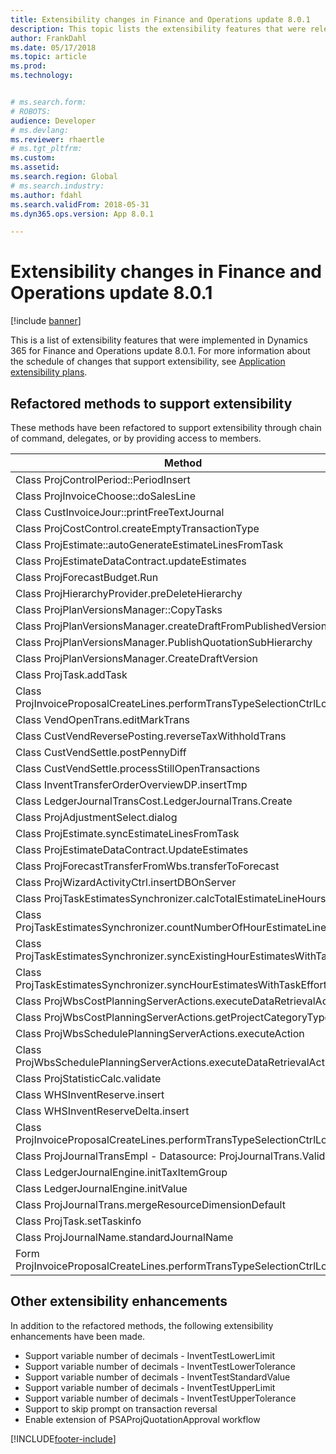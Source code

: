 ```yaml
---
title: Extensibility changes in Finance and Operations update 8.0.1
description: This topic lists the extensibility features that were released in Dynamics 365 for Finance and Operations update 8.0.1.
author: FrankDahl
ms.date: 05/17/2018
ms.topic: article
ms.prod: 
ms.technology: 


# ms.search.form: 
# ROBOTS: 
audience: Developer
# ms.devlang: 
ms.reviewer: rhaertle
# ms.tgt_pltfrm: 
ms.custom: 
ms.assetid: 
ms.search.region: Global
# ms.search.industry: 
ms.author: fdahl
ms.search.validFrom: 2018-05-31
ms.dyn365.ops.version: App 8.0.1

---
```


# Extensibility changes in Finance and Operations update 8.0.1

[!include [banner](../includes/banner.md)]

This is a list of extensibility features that were implemented in Dynamics 365 for Finance and Operations update 8.0.1. For more information about the schedule of changes that support extensibility, see [Application extensibility plans](extensibility-roadmap.md).

## Refactored methods to support extensibility

These methods have been refactored to support extensibility through chain of command, delegates, or by providing access to members.

| Method|
| --------------- |
|Class ProjControlPeriod::PeriodInsert|
|Class ProjInvoiceChoose::doSalesLine|
|Class CustInvoiceJour::printFreeTextJournal|
|Class ProjCostControl.createEmptyTransactionType|
|Class ProjEstimate::autoGenerateEstimateLinesFromTask|
|Class ProjEstimateDataContract.updateEstimates|
|Class ProjForecastBudget.Run|
|Class ProjHierarchyProvider.preDeleteHierarchy|
|Class ProjPlanVersionsManager::CopyTasks|
|Class ProjPlanVersionsManager.createDraftFromPublishedVersion|
|Class ProjPlanVersionsManager.PublishQuotationSubHierarchy|
|Class ProjPlanVersionsManager.CreateDraftVersion|
|Class ProjTask.addTask|
|Class ProjInvoiceProposalCreateLines.performTransTypeSelectionCtrlLookup|
|Class VendOpenTrans.editMarkTrans|
|Class CustVendReversePosting.reverseTaxWithholdTrans|
|Class CustVendSettle.postPennyDiff|
|Class CustVendSettle.processStillOpenTransactions|
|Class InventTransferOrderOverviewDP.insertTmp|
|Class LedgerJournalTransCost.LedgerJournalTrans.Create|
|Class ProjAdjustmentSelect.dialog|
|Class ProjEstimate.syncEstimateLinesFromTask|
|Class ProjEstimateDataContract.UpdateEstimates|
|Class ProjForecastTransferFromWbs.transferToForecast|
|Class ProjWizardActivityCtrl.insertDBOnServer|
|Class ProjTaskEstimatesSynchronizer.calcTotalEstimateLineHours|
|Class ProjTaskEstimatesSynchronizer.countNumberOfHourEstimateLines|
|Class ProjTaskEstimatesSynchronizer.syncExistingHourEstimatesWithTask|
|Class ProjTaskEstimatesSynchronizer.syncHourEstimatesWithTaskEffort|
|Class ProjWbsCostPlanningServerActions.executeDataRetrievalAction|
|Class ProjWbsCostPlanningServerActions.getProjectCategoryTypes|
|Class ProjWbsSchedulePlanningServerActions.executeAction|
|Class ProjWbsSchedulePlanningServerActions.executeDataRetrievalAction|
|Class ProjStatisticCalc.validate|
|Class WHSInventReserve.insert|
|Class WHSInventReserveDelta.insert|
|Class ProjInvoiceProposalCreateLines.performTransTypeSelectionCtrlLookup|
|Class ProjJournalTransEmpl - Datasource: ProjJournalTrans.Validate|
|Class LedgerJournalEngine.initTaxItemGroup|
|Class LedgerJournalEngine.initValue|
|Class ProjJournalTrans.mergeResourceDimensionDefault|
|Class ProjTask.setTaskinfo|
|Class ProjJournalName.standardJournalName|
|Form ProjInvoiceProposalCreateLines.performTransTypeSelectionCtrlLookup|

## Other extensibility enhancements

In addition to the refactored methods, the following extensibility enhancements have been made.

- Support variable number of decimals - InventTestLowerLimit
- Support variable number of decimals -  InventTestLowerTolerance
- Support variable number of decimals -  InventTestStandardValue 
- Support variable number of decimals -  InventTestUpperLimit
- Support variable number of decimals - InventTestUpperTolerance
- Support to skip prompt on transaction reversal
- Enable extension of PSAProjQuotationApproval workflow


[!INCLUDE[footer-include](../../../includes/footer-banner.md)]